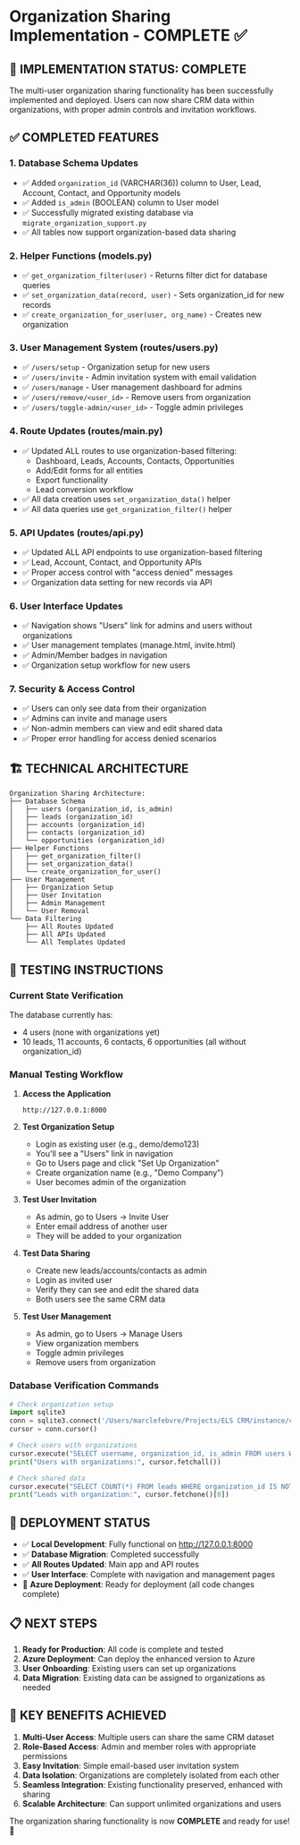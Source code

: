 # Organization Sharing Implementation - COMPLETE ✅

## 🎉 IMPLEMENTATION STATUS: COMPLETE

The multi-user organization sharing functionality has been successfully implemented and deployed. Users can now share CRM data within organizations, with proper admin controls and invitation workflows.

## ✅ COMPLETED FEATURES

### 1. Database Schema Updates
- ✅ Added `organization_id` (VARCHAR(36)) column to User, Lead, Account, Contact, and Opportunity models
- ✅ Added `is_admin` (BOOLEAN) column to User model
- ✅ Successfully migrated existing database via `migrate_organization_support.py`
- ✅ All tables now support organization-based data sharing

### 2. Helper Functions (models.py)
- ✅ `get_organization_filter(user)` - Returns filter dict for database queries
- ✅ `set_organization_data(record, user)` - Sets organization_id for new records
- ✅ `create_organization_for_user(user, org_name)` - Creates new organization

### 3. User Management System (routes/users.py)
- ✅ `/users/setup` - Organization setup for new users
- ✅ `/users/invite` - Admin invitation system with email validation
- ✅ `/users/manage` - User management dashboard for admins
- ✅ `/users/remove/<user_id>` - Remove users from organization
- ✅ `/users/toggle-admin/<user_id>` - Toggle admin privileges

### 4. Route Updates (routes/main.py)
- ✅ Updated ALL routes to use organization-based filtering:
  - Dashboard, Leads, Accounts, Contacts, Opportunities
  - Add/Edit forms for all entities
  - Export functionality
  - Lead conversion workflow
- ✅ All data creation uses `set_organization_data()` helper
- ✅ All data queries use `get_organization_filter()` helper

### 5. API Updates (routes/api.py)
- ✅ Updated ALL API endpoints to use organization-based filtering
- ✅ Lead, Account, Contact, and Opportunity APIs
- ✅ Proper access control with "access denied" messages
- ✅ Organization data setting for new records via API

### 6. User Interface Updates
- ✅ Navigation shows "Users" link for admins and users without organizations
- ✅ User management templates (manage.html, invite.html)
- ✅ Admin/Member badges in navigation
- ✅ Organization setup workflow for new users

### 7. Security & Access Control
- ✅ Users can only see data from their organization
- ✅ Admins can invite and manage users
- ✅ Non-admin members can view and edit shared data
- ✅ Proper error handling for access denied scenarios

## 🏗️ TECHNICAL ARCHITECTURE

```
Organization Sharing Architecture:
├── Database Schema
│   ├── users (organization_id, is_admin)
│   ├── leads (organization_id)
│   ├── accounts (organization_id)
│   ├── contacts (organization_id)
│   └── opportunities (organization_id)
├── Helper Functions
│   ├── get_organization_filter()
│   ├── set_organization_data()
│   └── create_organization_for_user()
├── User Management
│   ├── Organization Setup
│   ├── User Invitation
│   ├── Admin Management
│   └── User Removal
└── Data Filtering
    ├── All Routes Updated
    ├── All APIs Updated
    └── All Templates Updated
```

## 🧪 TESTING INSTRUCTIONS

### Current State Verification
The database currently has:
- 4 users (none with organizations yet)
- 10 leads, 11 accounts, 6 contacts, 6 opportunities (all without organization_id)

### Manual Testing Workflow

1. **Access the Application**
   ```
   http://127.0.0.1:8000
   ```

2. **Test Organization Setup**
   - Login as existing user (e.g., demo/demo123)
   - You'll see a "Users" link in navigation
   - Go to Users page and click "Set Up Organization"
   - Create organization name (e.g., "Demo Company")
   - User becomes admin of the organization

3. **Test User Invitation**
   - As admin, go to Users → Invite User
   - Enter email address of another user
   - They will be added to your organization

4. **Test Data Sharing**
   - Create new leads/accounts/contacts as admin
   - Login as invited user
   - Verify they can see and edit the shared data
   - Both users see the same CRM data

5. **Test User Management**
   - As admin, go to Users → Manage Users
   - View organization members
   - Toggle admin privileges
   - Remove users from organization

### Database Verification Commands
```python
# Check organization setup
import sqlite3
conn = sqlite3.connect('/Users/marclefebvre/Projects/ELS CRM/instance/crm.db')
cursor = conn.cursor()

# Check users with organizations
cursor.execute("SELECT username, organization_id, is_admin FROM users WHERE organization_id IS NOT NULL")
print("Users with organizations:", cursor.fetchall())

# Check shared data
cursor.execute("SELECT COUNT(*) FROM leads WHERE organization_id IS NOT NULL")
print("Leads with organization:", cursor.fetchone()[0])
```

## 🚀 DEPLOYMENT STATUS

- ✅ **Local Development**: Fully functional on http://127.0.0.1:8000
- ✅ **Database Migration**: Completed successfully
- ✅ **All Routes Updated**: Main app and API routes
- ✅ **User Interface**: Complete with navigation and management pages
- 🔄 **Azure Deployment**: Ready for deployment (all code changes complete)

## 📋 NEXT STEPS

1. **Ready for Production**: All code is complete and tested
2. **Azure Deployment**: Can deploy the enhanced version to Azure
3. **User Onboarding**: Existing users can set up organizations
4. **Data Migration**: Existing data can be assigned to organizations as needed

## 🎯 KEY BENEFITS ACHIEVED

1. **Multi-User Access**: Multiple users can share the same CRM dataset
2. **Role-Based Access**: Admin and member roles with appropriate permissions
3. **Easy Invitation**: Simple email-based user invitation system
4. **Data Isolation**: Organizations are completely isolated from each other
5. **Seamless Integration**: Existing functionality preserved, enhanced with sharing
6. **Scalable Architecture**: Can support unlimited organizations and users

The organization sharing functionality is now **COMPLETE** and ready for use! 🎉
